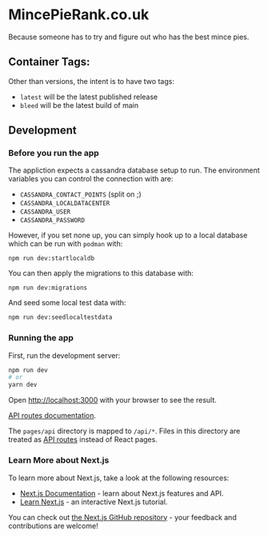 # MincePieRank.co.uk

Because someone has to try and figure out who has the best mince pies.

## Container Tags:
Other than versions, the intent is to have two tags:
- `latest` will be the latest published release
- `bleed` will be the latest build of main

## Development

### Before you run the app

The appliction expects a cassandra database setup to run. The environment variables you can control the connection with are:

- `CASSANDRA_CONTACT_POINTS` (split on ;)
- `CASSANDRA_LOCALDATACENTER`
- `CASSANDRA_USER`
- `CASSANDRA_PASSWORD`

However, if you set none up, you can simply hook up to a local database which can be run with `podman` with:

```
npm run dev:startlocaldb
```

You can then apply the migrations to this database with:

```
npm run dev:migrations
```

And seed some local test data with:

```bash
npm run dev:seedlocaltestdata
```

### Running the app

First, run the development server:

```bash
npm run dev
# or
yarn dev
```

Open [http://localhost:3000](http://localhost:3000) with your browser to see the result.

[API routes documentation](https://nextjs.org/docs/api-routes/introduction).

The `pages/api` directory is mapped to `/api/*`. Files in this directory are treated as [API routes](https://nextjs.org/docs/api-routes/introduction) instead of React pages.

### Learn More about Next.js

To learn more about Next.js, take a look at the following resources:

- [Next.js Documentation](https://nextjs.org/docs) - learn about Next.js features and API.
- [Learn Next.js](https://nextjs.org/learn) - an interactive Next.js tutorial.

You can check out [the Next.js GitHub repository](https://github.com/vercel/next.js/) - your feedback and contributions are welcome!
